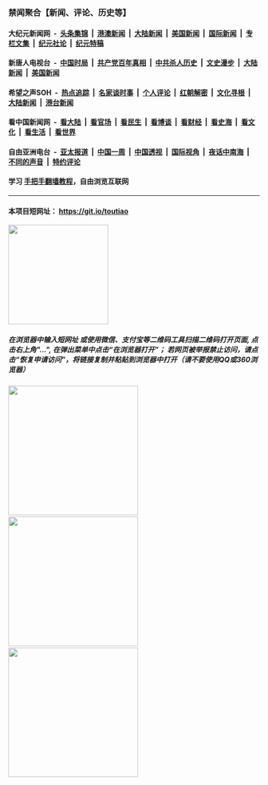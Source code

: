 ### 禁闻聚合【新闻、评论、历史等】

#### 大纪元新闻网 &nbsp;-&nbsp; [头条集锦](indexes/E头条集锦.md?t=03032231) &nbsp;|&nbsp; [港澳新闻](indexes/E港澳新闻.md?t=03032231)  &nbsp;|&nbsp; [大陆新闻](indexes/E大陆新闻.md?t=03032231) &nbsp;|&nbsp; [美国新闻](indexes/E美国新闻.md?t=03032231) &nbsp;|&nbsp; [国际新闻](indexes/E国际新闻.md?t=03032231) &nbsp;|&nbsp; [专栏文集](indexes/E专栏文集.md?t=03032231) &nbsp;|&nbsp; [纪元社论](indexes/E纪元社论.md?t=03032231) &nbsp;|&nbsp; [纪元特稿](indexes/E纪元特稿.md?t=03032231) 

#### 新唐人电视台 &nbsp;-&nbsp; [中国时局](indexes/N中国时局.md?t=03032231) &nbsp;|&nbsp; [共产党百年真相](indexes/N共产党百年真相.md?t=03032231) &nbsp;|&nbsp; [中共杀人历史](indexes/N中共杀人历史.md?t=03032231) &nbsp;|&nbsp; [文史漫步](indexes/N文史漫步.md?t=03032231) &nbsp;|&nbsp; [大陆新闻](indexes/N大陆新闻.md?t=03032231) &nbsp;|&nbsp; [美国新闻](indexes/N美国新闻.md?t=03032231)

#### 希望之声SOH &nbsp;-&nbsp; [热点追踪](indexes/H热点追踪.md?t=03032231) &nbsp;|&nbsp; [名家谈时事](indexes/H名家谈时事.md?t=03032231) &nbsp;|&nbsp; [个人评论](indexes/H个人评论.md?t=03032231)  &nbsp;|&nbsp; [红朝解密](indexes/H红朝解密.md?t=03032231) &nbsp;|&nbsp; [文化寻根](indexes/H文化寻根.md?t=03032231) &nbsp;|&nbsp; [大陆新闻](indexes/H大陆新闻.md?t=03032231) &nbsp;|&nbsp; [港台新闻](indexes/H港台新闻.md?t=03032231)

#### 看中国新闻网 &nbsp;-&nbsp; [看大陆](indexes/S看大陆.md?t=03032231) &nbsp;|&nbsp; [看官场](indexes/S看官场.md?t=03032231) &nbsp;|&nbsp; [看民生](indexes/S看民生.md?t=03032231)  &nbsp;|&nbsp; [看博谈](indexes/S看博谈.md?t=03032231) &nbsp;|&nbsp; [看财经](indexes/S看财经.md?t=03032231) &nbsp;|&nbsp; [看史海](indexes/S看史海.md?t=03032231) &nbsp;|&nbsp; [看文化](indexes/S看文化.md?t=03032231) &nbsp;|&nbsp; [看生活](indexes/S看生活.md?t=03032231) &nbsp;|&nbsp; [看世界](indexes/S看世界.md?t=03032231)

#### 自由亚洲电台 &nbsp;-&nbsp; [亚太报道](indexes/R亚太报道.md?t=03032231) &nbsp;|&nbsp; [中国一周](indexes/R中国一周.md?t=03032231) &nbsp;|&nbsp; [中国透视](indexes/R中国透视.md?t=03032231)  &nbsp;|&nbsp; [国际视角](indexes/R国际视角.md?t=03032231) &nbsp;|&nbsp; [夜话中南海](indexes/R夜话中南海.md?t=03032231) &nbsp;|&nbsp; [不同的声音](indexes/R不同的声音.md?t=03032231) &nbsp;|&nbsp; [特约评论](indexes/R特约评论.md?t=03032231)

#### 学习 [手把手翻墙教程](https://github.com/gfw-breaker/guides/wiki)，自由浏览互联网

----

#### 本项目短网址： https://git.io/toutiao
<img src="https://raw.githubusercontent.com/gfw-breaker/banned-news/master/scripts/img/qr.png" width="200px"/>  

##### 在浏览器中输入短网址 或使用微信、支付宝等二维码工具扫描二维码打开页面, 点击右上角"...", 在弹出菜单中点击“在浏览器打开”； 若网页被举报禁止访问，请点击“恢复申请访问”，将链接复制并粘贴到浏览器中打开（请不要使用QQ或360浏览器）

<img src="https://raw.githubusercontent.com/gfw-breaker/banned-news/master/scripts/img/1.png" width="260px"/> &nbsp; <img src="https://raw.githubusercontent.com/gfw-breaker/banned-news/master/scripts/img/2.png" width="260px"/> &nbsp; <img src="https://raw.githubusercontent.com/gfw-breaker/banned-news/master/scripts/img/3.png" width="260px"/>
